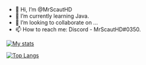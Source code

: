 - 👋 Hi, I’m @MrScautHD
- 👀 I’m currently learning Java.
- 💞️ I’m looking to collaborate on ...
- 📫 How to reach me: Discord - MrScautHD#0350.

<!---
MrScautHD/MrScautHD is a ✨ special ✨ repository because its `README.md` (this file) appears on your GitHub profile.
You can click the Preview link to take a look at your changes.
--->

[![My stats](https://github-readme-stats.vercel.app/api?username=Goldorion&theme=algolia&show_icons=true)](https://github.com/anuraghazra/github-readme-stats)

[![Top Langs](https://github-readme-stats.vercel.app/api/top-langs/?username=Goldorion&theme=algolia&show_icons=true)](https://github.com/anuraghazra/github-readme-stats)
